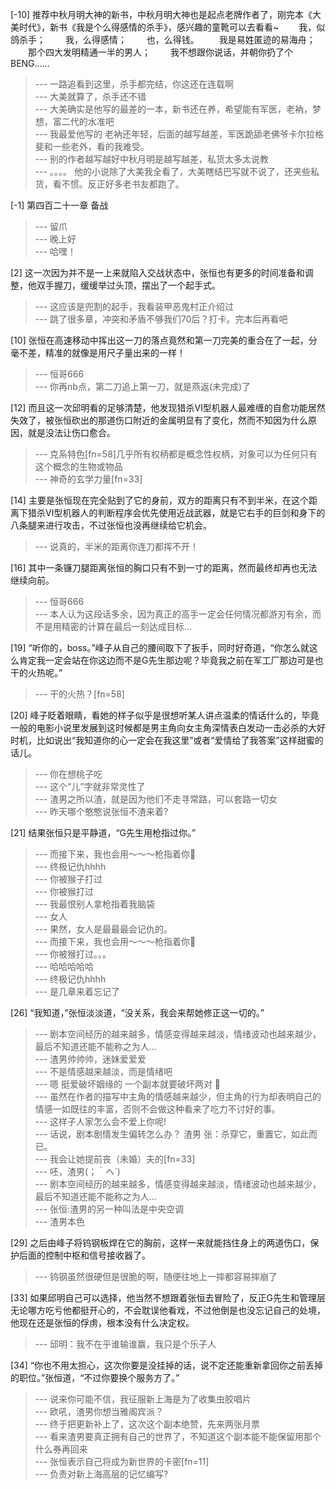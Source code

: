 
[-10] 推荐中秋月明大神的新书，中秋月明大神也是起点老牌作者了，刚完本《大美时代》，新书《我是个么得感情的杀手》，感兴趣的童靴可以去看看~
　　我，似鸽杀手；
　　我，么得感情；
　　也，么得钱。
　　我是易姓匿迹的易海舟；
　　那个四大发明精通一半的男人；
　　我不想跟你说话，并朝你扔了个BENG……
>--- 一路追看到这里，杀手都完结，你这还在连载啊<br>
>--- 大美就算了，杀手还不错<br>
>--- 大美确实是他写的最差的一本，新书还在养，希望能有军医，老衲，梦想，富二代的水准吧<br>
>--- 我最爱他写的 老衲还年轻，后面的越写越差，军医跪舔老佛爷卡尔拉格斐和一些老外，看的我难受。<br>
>--- 别的作者越写越好中秋月明是越写越差，私货太多太说教<br>
>--- 。。。。
他的小说除了大美我全看了，大美瞎结巴写就不说了，还夹些私货，看不惯。反正好多老书友都跑了。<br>

[-1] 第四百二十一章 备战
>--- 留爪<br>
>--- 晚上好<br>
>--- 哈嘿！<br>

[2] 这一次因为并不是一上来就陷入交战状态中，张恒也有更多的时间准备和调整，他双手握刀，缓缓举过头顶，摆出了一个起手式。
>--- 这应该是兜割的起手，我看装甲恶鬼村正介绍过<br>
>--- 跳了很多章，冲突和矛盾不够我们70后？打卡。完本后再看吧<br>

[10] 张恒在高速移动中挥出这一刀的落点竟然和第一刀完美的重合在了一起，分毫不差，精准的就像是用尺子量出来的一样！
>--- 恒哥666<br>
>--- 你再nb点，第二刀追上第一刀，就是燕返(未完成)了<br>

[12] 而且这一次邱明看的足够清楚，他发现猎杀Ⅵ型机器人最难缠的自愈功能居然失效了，被张恒砍出的那道伤口附近的金属明显有了变化，然而不知因为什么原因，就是没法让伤口愈合。
>--- 克系特色[fn=58]几乎所有权柄都是概念性权柄，对象可以为任何只有这个概念的生物或物品<br>
>--- 神奇的玄学力量[fn=33]<br>

[14] 主要是张恒现在完全贴到了它的身前，双方的距离只有不到半米，在这个距离下猎杀Ⅵ型机器人的判断程序会优先使用近战武器，就是它右手的巨剑和身下的八条腿来进行攻击，不过张恒也没再继续给它机会。
>--- 说真的，半米的距离你连刀都挥不开！<br>

[16] 其中一条镰刀腿距离张恒的胸口只有不到一寸的距离，然而最终却再也无法继续向前。
>--- 恒哥666<br>
>--- 本人认为这段话多余，因为真正的高手一定会任何情况都游刃有余，而不是用精密的计算在最后一刻达成目标…<br>

[19] “听你的，boss。”峰子从自己的腰间取下了扳手，同时好奇道，“你怎么就这么肯定我一定会站在你这边而不是G先生那边呢？毕竟我之前在军工厂那边可是也干的火热呢。”
>--- 干的火热？[fn=58]<br>

[20] 峰子眨着眼睛，看她的样子似乎是很想听某人讲点温柔的情话什么的，毕竟一般的电影小说里发展到这时候都是男主角向女主角深情表白发动一击必杀的大好时机，比如说出“我知道你的心一定会在我这里”或者“爱情给了我答案”这样甜蜜的话儿。
>--- 你在想桃子吃<br>
>--- 这个“儿”字就非常灵性了<br>
>--- 渣男之所以渣，就是因为他们不走寻常路，可以套路一切女<br>
>--- 昨天哪个憨憨说张恒不渣来着?<br>

[21] 结果张恒只是平静道，“G先生用枪指过你。”
>--- 而接下来，我也会用～～～枪指着你🤪<br>
>--- 终极记仇hhhh<br>
>--- 你被猴子打过<br>
>--- 你被猴打过<br>
>--- 我最恨别人拿枪指着我脑袋<br>
>--- 女人<br>
>--- 果然，女人是最最最会记仇的。<br>
>--- 而接下来，我也会用～～～枪指着你🤪<br>
>--- 你被猴打过。。。<br>
>--- 哈哈哈哈哈<br>
>--- 终极记仇hhhh<br>
>--- 是几章来着忘记了<br>

[26] “我知道，”张恒淡淡道，“没关系，我会来帮她修正这一切的。”
>--- 剧本空间经历的越来越多，情感变得越来越淡，情绪波动也越来越少，最后不知道还能不能称之为人...<br>
>--- 渣男帅帅帅，迷妹爱爱爱<br>
>--- 不是情感越来越淡，而是情绪吧<br>
>--- 嗯 挺爱破坏姻缘的 一个副本就要破坏两对 🐶<br>
>--- 虽然在作者的描写中主角的情感越来越少，但主角的行为却表明自己的情感一如既往的丰富，否则不会做这种看来了吃力不讨好的事。<br>
>--- 这样子人家怎么会不爱上你呢!<br>
>--- 话说，剧本剧情发生偏转怎么办？
渣男 张：杀穿它，重置它，如此而已。<br>
>--- 我会让她提前丧（未婚）夫的[fn=33]<br>
>--- 呸，渣男(；｀ヘ´)<br>
>--- 剧本空间经历的越来越多，情感变得越来越淡，情绪波动也越来越少，最后不知道还能不能称之为人...<br>
>--- 张恒:渣男的另一种叫法是中央空调<br>
>--- 渣男本色<br>

[29] 之后由峰子将钨钢板焊在它的胸前，这样一来就能挡住身上的两道伤口，保护后面的控制中枢和信号接收器了。
>--- 钨钢虽然很硬但是很脆的啊，随便往地上一摔都容易摔崩了<br>

[33] 如果邱明自己可以选择，他当然不想跟着张恒去冒险了，反正G先生和管理层无论哪方吃亏他都挺开心的，不会耽误他看戏，不过他倒是也没忘记自己的处境，他现在还是张恒的俘虏，根本没有什么决定权。
>--- 邱明：我不在乎谁输谁赢，我只是个乐子人<br>

[34] “你也不用太担心，这次你要是没挂掉的话，说不定还能重新拿回你之前丢掉的职位。”张恒道，“不过你要换个服务方了。”
>--- 说来你可能不信，我征服新上海是为了收集虫胶唱片<br>
>--- 欧吼，渣男你想当雅阁宾派？<br>
>--- 终于把更新补上了，这次这个副本绝赞，先来两张月票<br>
>--- 看来渣男要真正拥有自己的世界了，不知道这个副本能不能保留用那个什么券再回来<br>
>--- 张恒表示自己将成为新世界的卡密[fn=11]<br>
>--- 负责对新上海高层的记忆编写?<br>
